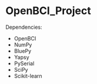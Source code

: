 # OpenBCI_Project
Dependencies:
* OpenBCI
* NumPy
* BluePy
* Yapsy
* PySerial
* SciPy
* Scikit-learn